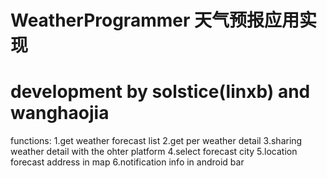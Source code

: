 # WeatherProgrammer 天气预报应用实现
# development by solstice(linxb) and wanghaojia

functions:
1.get weather forecast list
2.get per weather detail
3.sharing weather detail with the ohter platform
4.select forecast city
5.location forecast address in map
6.notification info in android bar
